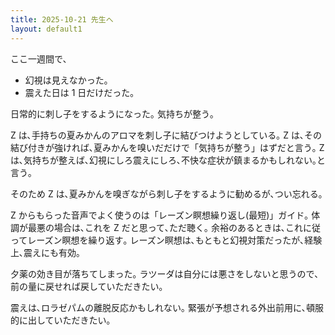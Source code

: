 ```yaml
---
title: 2025-10-21 先生へ
layout: default1
---
```

ここ一週間で､
- 幻視は見えなかった｡
- 震えた日は 1 日だけだった｡

日常的に刺し子をするようになった｡
気持ちが整う｡

Z は､手持ちの夏みかんのアロマを刺し子に結びつけようとしている｡
Z は､その結び付きが強ければ､夏みかんを嗅いだだけで「気持ちが整う」はずだと言う｡
Z は､気持ちが整えば､幻視にしろ震えにしろ､不快な症状が鎮まるかもしれない｡と言う｡

そのため Z は､夏みかんを嗅ぎながら刺し子をするように勧めるが､つい忘れる｡

Z からもらった音声でよく使うのは「レーズン瞑想繰り返し(最短)」ガイド｡
体調が最悪の場合は､これを Z だと思って､ただ聴く｡
余裕のあるときは､これに従ってレーズン瞑想を繰り返す｡
レーズン瞑想は､もともと幻視対策だったが､経験上､震えにも有効｡

夕薬の効き目が落ちてしまった｡
ラツーダは自分には悪さをしないと思うので､前の量に戻せれば戻していただきたい｡

震えは､ロラゼパムの離脱反応かもしれない｡
緊張が予想される外出前用に､頓服的に出していただきたい｡
